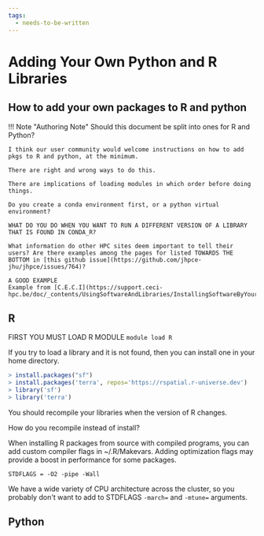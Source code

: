 ```yaml
---
tags:
  - needs-to-be-written
---
```

# Adding Your Own Python and R Libraries

## How to add your own packages to R and python

!!! Note "Authoring Note"
    Should this document be split into ones for R and Python?
    
    I think our user community would welcome instructions on how to add pkgs to R and python, at the minimum.

    There are right and wrong ways to do this.

    There are implications of loading modules in which order before doing things.

    Do you create a conda environment first, or a python virtual environment?
    
    WHAT DO YOU DO WHEN YOU WANT TO RUN A DIFFERENT VERSION OF A LIBRARY THAT IS FOUND IN CONDA_R?

    What information do other HPC sites deem important to tell their users? Are there examples among the pages for listed TOWARDS THE BOTTOM in [this github issue](https://github.com/jhpce-jhu/jhpce/issues/764)?

    A GOOD EXAMPLE
    Example from [C.E.C.I](https://support.ceci-hpc.be/doc/_contents/UsingSoftwareAndLibraries/InstallingSoftwareByYourself/index.html)

## R
FIRST YOU MUST LOAD R MODULE
`module load R`

If you try to load a library and it is not found, then you can install one in your home directory.

```R linenums="0"
> install.packages("sf")
> install.packages('terra', repos='https://rspatial.r-universe.dev')
> library('sf')
> library('terra')
```

You should recompile your libraries when the version of R changes.

How do you recompile instead of install?

When installing R packages from source with compiled programs, you can add custom compiler flags in ~/.R/Makevars. Adding optimization flags may provide a boost in performance for some packages. 
```
STDFLAGS = -O2 -pipe -Wall 
```

We have a wide variety of CPU architecture across the cluster, so you probably don't want to add to STDFLAGS `-march=` and `-mtune=` arguments.



## Python
